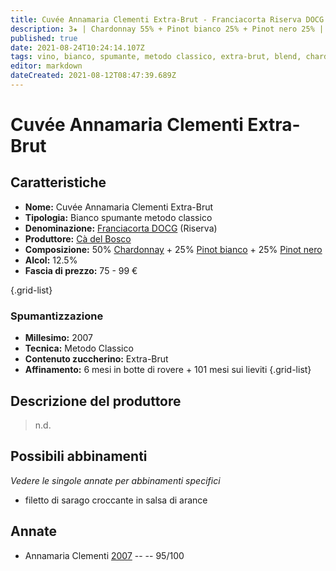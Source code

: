 ```yaml
---
title: Cuvée Annamaria Clementi Extra-Brut - Franciacorta Riserva DOCG - Cà del Bosco
description: 3★ | Chardonnay 55% + Pinot bianco 25% + Pinot nero 25% | Lombardia (IT)
published: true
date: 2021-08-24T10:24:14.107Z
tags: vino, bianco, spumante, metodo classico, extra-brut, blend, chardonnay, pinot bianco, pinot nero, italia, lombardia, filetto di sarago croccante in salsa di arance, 75 - 99 €, 5 stelle
editor: markdown
dateCreated: 2021-08-12T08:47:39.689Z
---
```


# Cuvée Annamaria Clementi Extra-Brut

## Caratteristiche
- **Nome:** Cuvée Annamaria Clementi Extra-Brut 
- **Tipologia:** Bianco spumante metodo classico
- **Denominazione:** [Franciacorta DOCG](/denominazioni/Italia/Lombardia/DOCG/Franciacorta) (Riserva)
- **Produttore:** [Cà del Bosco](/produttori/Italia/Lombardia/Ca-del-Bosco) 
- **Composizione:** 50% [Chardonnay](/vitigni/Francia/bacca-bianca/chardonnay) + 25% [Pinot bianco](/vitigni/Italia/bacca-bianca/pinot-bianco) + 25% [Pinot nero](/vitigni/Italia/bacca-nera/pinot-nero)
- **Alcol:** 12.5%
- **Fascia di prezzo:** 75 - 99 €

{.grid-list}

### Spumantizzazione
- **Millesimo:** 2007
- **Tecnica:** Metodo Classico
- **Contenuto zuccherino:** Extra-Brut
- **Affinamento:** 6 mesi in botte di rovere + 101 mesi sui lieviti
{.grid-list}

## Descrizione del produttore

> n.d.

## Possibili abbinamenti
*Vedere le singole annate per abbinamenti specifici*

- filetto di sarago croccante in salsa di arance

## Annate

- Annamaria Clementi [2007](/vini/Italia/Lombardia/Ca-delBosco/Cuvee-Annamaria-Clementi-Extra-Brut/2007) -- <span class="star-5"></span> -- 95/100
